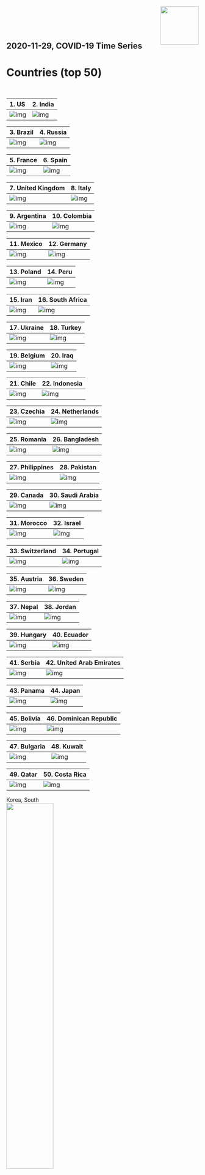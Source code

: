 <img align="right"  height="100" src="/doc/utsw-master-logo-cmyk+BI.png">

 <p>&nbsp;</p> 

 <p>&nbsp;</p> 

## 2020-11-29, COVID-19 Time Series
# Countries (top 50)


 <p>&nbsp;</p> 

|  1. US  |  2. India  |  
|  :---   |   :---   |  
|  ![img](/output/countries_current/US_newCases.png)  |  ![img](/output/countries_current/India_newCases.png)  |  

|  3. Brazil  |  4. Russia  |  
|  :---   |   :---   |  
|  ![img](/output/countries_current/Brazil_newCases.png)  |  ![img](/output/countries_current/Russia_newCases.png)  |  

|  5. France  |  6. Spain  |  
|  :---   |   :---   |  
|  ![img](/output/countries_current/France_newCases.png)  |  ![img](/output/countries_current/Spain_newCases.png)  |  

|  7. United Kingdom  |  8. Italy  |  
|  :---   |   :---   |  
|  ![img](/output/countries_current/United Kingdom_newCases.png)  |  ![img](/output/countries_current/Italy_newCases.png)  |  

|  9. Argentina  |  10. Colombia  |  
|  :---   |   :---   |  
|  ![img](/output/countries_current/Argentina_newCases.png)  |  ![img](/output/countries_current/Colombia_newCases.png)  |  

|  11. Mexico  |  12. Germany  |  
|  :---   |   :---   |  
|  ![img](/output/countries_current/Mexico_newCases.png)  |  ![img](/output/countries_current/Germany_newCases.png)  |  

|  13. Poland  |  14. Peru  |  
|  :---   |   :---   |  
|  ![img](/output/countries_current/Poland_newCases.png)  |  ![img](/output/countries_current/Peru_newCases.png)  |  

|  15. Iran  |  16. South Africa  |  
|  :---   |   :---   |  
|  ![img](/output/countries_current/Iran_newCases.png)  |  ![img](/output/countries_current/South Africa_newCases.png)  |  

|  17. Ukraine  |  18. Turkey  |  
|  :---   |   :---   |  
|  ![img](/output/countries_current/Ukraine_newCases.png)  |  ![img](/output/countries_current/Turkey_newCases.png)  |  

|  19. Belgium  |  20. Iraq  |  
|  :---   |   :---   |  
|  ![img](/output/countries_current/Belgium_newCases.png)  |  ![img](/output/countries_current/Iraq_newCases.png)  |  

|  21. Chile  |  22. Indonesia  |  
|  :---   |   :---   |  
|  ![img](/output/countries_current/Chile_newCases.png)  |  ![img](/output/countries_current/Indonesia_newCases.png)  |  

|  23. Czechia  |  24. Netherlands  |  
|  :---   |   :---   |  
|  ![img](/output/countries_current/Czechia_newCases.png)  |  ![img](/output/countries_current/Netherlands_newCases.png)  |  

|  25. Romania  |  26. Bangladesh  |  
|  :---   |   :---   |  
|  ![img](/output/countries_current/Romania_newCases.png)  |  ![img](/output/countries_current/Bangladesh_newCases.png)  |  

|  27. Philippines  |  28. Pakistan  |  
|  :---   |   :---   |  
|  ![img](/output/countries_current/Philippines_newCases.png)  |  ![img](/output/countries_current/Pakistan_newCases.png)  |  

|  29. Canada  |  30. Saudi Arabia  |  
|  :---   |   :---   |  
|  ![img](/output/countries_current/Canada_newCases.png)  |  ![img](/output/countries_current/Saudi Arabia_newCases.png)  |  

|  31. Morocco  |  32. Israel  |  
|  :---   |   :---   |  
|  ![img](/output/countries_current/Morocco_newCases.png)  |  ![img](/output/countries_current/Israel_newCases.png)  |  

|  33. Switzerland  |  34. Portugal  |  
|  :---   |   :---   |  
|  ![img](/output/countries_current/Switzerland_newCases.png)  |  ![img](/output/countries_current/Portugal_newCases.png)  |  

|  35. Austria  |  36. Sweden  |  
|  :---   |   :---   |  
|  ![img](/output/countries_current/Austria_newCases.png)  |  ![img](/output/countries_current/Sweden_newCases.png)  |  

|  37. Nepal  |  38. Jordan  |  
|  :---   |   :---   |  
|  ![img](/output/countries_current/Nepal_newCases.png)  |  ![img](/output/countries_current/Jordan_newCases.png)  |  

|  39. Hungary  |  40. Ecuador  |  
|  :---   |   :---   |  
|  ![img](/output/countries_current/Hungary_newCases.png)  |  ![img](/output/countries_current/Ecuador_newCases.png)  |  

|  41. Serbia  |  42. United Arab Emirates  |  
|  :---   |   :---   |  
|  ![img](/output/countries_current/Serbia_newCases.png)  |  ![img](/output/countries_current/United Arab Emirates_newCases.png)  |  

|  43. Panama  |  44. Japan  |  
|  :---   |   :---   |  
|  ![img](/output/countries_current/Panama_newCases.png)  |  ![img](/output/countries_current/Japan_newCases.png)  |  

|  45. Bolivia  |  46. Dominican Republic  |  
|  :---   |   :---   |  
|  ![img](/output/countries_current/Bolivia_newCases.png)  |  ![img](/output/countries_current/Dominican Republic_newCases.png)  |  

|  47. Bulgaria  |  48. Kuwait  |  
|  :---   |   :---   |  
|  ![img](/output/countries_current/Bulgaria_newCases.png)  |  ![img](/output/countries_current/Kuwait_newCases.png)  |  

|  49. Qatar  |  50. Costa Rica  |  
|  :---   |   :---   |  
|  ![img](/output/countries_current/Qatar_newCases.png)  |  ![img](/output/countries_current/Costa Rica_newCases.png)  |  

Korea, South  
<img src="/output/countries_current/Korea, South_newCases.png" width="49.5%"/>    

